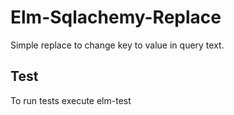 # Elm-Sqlachemy-Replace

Simple replace to change key to value in query text.

## Test
To run tests execute elm-test


